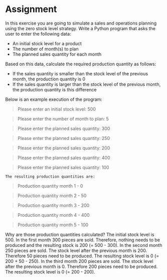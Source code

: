 # Assignment

In this exercise you are going to simulate a sales and operations planning using the zero stock level strategy. Write a Python program that asks the user to enter the following data:

- An initial stock level for a product
- The number of month(s) to plan
- The planned sales quantity for each month

Based on this data, calculate the required production quantity as follows:

- If the sales quantity is smaller than the stock level of the previous month, the production quantity is 0
- If the sales quantity is larger than the stock level of the previous month, the production quantity is this difference

Below is an example execution of the program:
> Please enter an initial stock level: 500


> Please enter the number of month to plan: 5


> Please enter the planned sales quantity: 300


> Please enter the planned sales quantity: 250


> Please enter the planned sales quantity: 200


> Please enter the planned sales quantity: 400


> Please enter the planned sales quantity: 100




`The resulting production quantities are:`


> Production quantity month 1 - 0


> Production quantity month 2 - 50


> Production quantity month 3 - 200


> Production quantity month 4 - 400


> Production quantity month 5 - 100




Why are those production quantities calculated? The initial stock level is 500. In the first month 300 pieces are sold. Therefore, nothing needs to be produced and the resulting stock is 200 (= 500 - 300). In the second month 250 pieces are sold. The stock level after the previous month is 200. Therefore 50 pieces need to be produced. The resulting stock level is 0 (= 200 + 50 - 250). In the third month 200 pieces are sold. The stock level after the previous month is 0. Therefore 200 pieces need to be produced. The resulting stock level is 0 (= 200 - 200).

